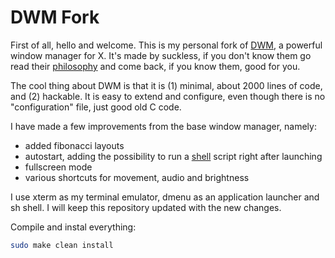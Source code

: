 # DWM Fork

First of all, hello and welcome.  This is my personal fork of
[DWM](https://dwm.suckless.org/), a powerful window manager for
X. It's made by suckless, if you don't know them go read their
[philosophy](https://suckless.org/philosophy/) and come back, if you
know them, good for you.

The cool thing about DWM is that it is (1) minimal, about 2000 lines
of code, and (2) hackable. It is easy to extend and configure, even
though there is no "configuration" file, just good old C code.

I have made a few improvements from the base window manager, namely:
- added fibonacci layouts
- autostart, adding the possibility to run a [shell](autostart.sh)
  script right after launching
- fullscreen mode
- various shortcuts for movement, audio and brightness

I use xterm as my terminal emulator, dmenu as an application launcher
and sh shell.
I will keep this repository updated with the new changes.

Compile and instal everything:
```bash
sudo make clean install
```
